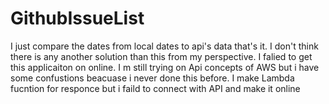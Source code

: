 # GithubIssueList

I just compare the dates from local dates to api's data that's it. 
I don't think there is any another solution than this from my perspective.
I falied to get this applicaiton on online. I m still trying on Api concepts of AWS but i have some confustions beacuase i never done this before. 
I make Lambda fucntion for responce but i faild to connect with API and make it online
